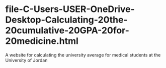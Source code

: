 # file-C-Users-USER-OneDrive-Desktop-Calculating-20the-20cumulative-20GPA-20for-20medicine.html
A website for calculating the university average for medical students at the University of Jordan
